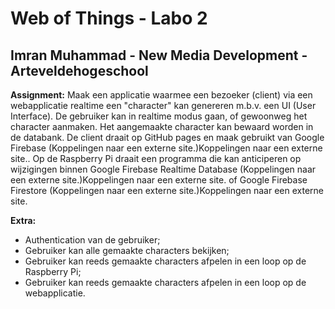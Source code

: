# Web of Things - Labo 2

## Imran Muhammad - New Media Development - Arteveldehogeschool


**Assignment:**
Maak een applicatie waarmee een bezoeker (client) via een webapplicatie realtime een "character" kan genereren m.b.v. een UI (User Interface). De gebruiker kan in realtime modus gaan, of gewoonweg het character aanmaken. Het aangemaakte character kan bewaard worden in de databank. De client draait op GitHub pages en maak gebruikt van Google Firebase (Koppelingen naar een externe site.)Koppelingen naar een externe site.. Op de Raspberry Pi draait een programma die kan anticiperen op wijzigingen binnen Google Firebase Realtime Database (Koppelingen naar een externe site.)Koppelingen naar een externe site. of Google Firebase Firestore (Koppelingen naar een externe site.)Koppelingen naar een externe site.

**Extra:**
- Authentication van de gebruiker;
- Gebruiker kan alle gemaakte characters bekijken;
- Gebruiker kan reeds gemaakte characters afpelen in een loop op de Raspberry Pi;
- Gebruiker kan reeds gemaakte characters afpelen in een loop op de webapplicatie.
